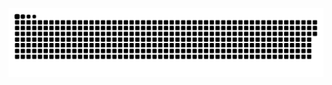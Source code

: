 ![snake svg](https://github.com/DmYamanaka/DmYamanaka/blob/output/github-contribution-grid-snake.svg)
